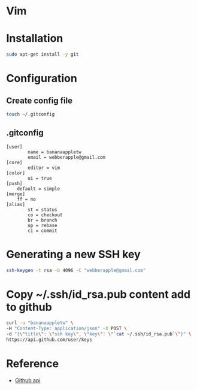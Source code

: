 # Vim

# Installation

```bash
sudo apt-get install -y git
```

# Configuration

## Create config file

```bash
touch ~/.gitconfig
```

## .gitconfig

```
[user]
        name = bananaappletw
        email = webberapple@gmail.com
[core]
        editor = vim
[color]
        ui = true
[push]
    default = simple
[merge]
    ff = no
[alias]
        st = status
        co = checkout
        br = branch
        up = rebase
        ci = commit
```

# Generating a new SSH key

```bash
ssh-keygen -t rsa -b 4096 -C "webberapple@gmail.com"
```

# Copy ~/.ssh/id_rsa.pub content add to github
```bash
curl -u "bananaappletw" \
-H "Content-Type: application/json" -X POST \
-d "{\"title\": \"ssh key\", \"key\": \"`cat ~/.ssh/id_rsa.pub`\"}" \
https://api.github.com/user/keys
```

# Reference
- [Github api](https://developer.github.com/v3/)
